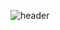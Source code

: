 
![header](https://capsule-render.vercel.app/api?type=Waving&color=0:FFD6ED,50:FFA2D6,100:FF82C8&text=Welcome%20to%20Suhyeon%20Github&animation=scaleIn&fontAlign=30&fontSize=30&fontColor=FF82C8&height=100&textY=150)
















